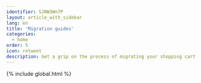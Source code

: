 ```yaml
---
identifier: SJNW3Wn7P
layout: article_with_sidebar
lang: en
title: 'Migration guides'
categories:
  - home
order: 5
icon: retweet
description: Get a grip on the process of migrating your shopping cart and customization modules.
---
```


{% include global.html %}

